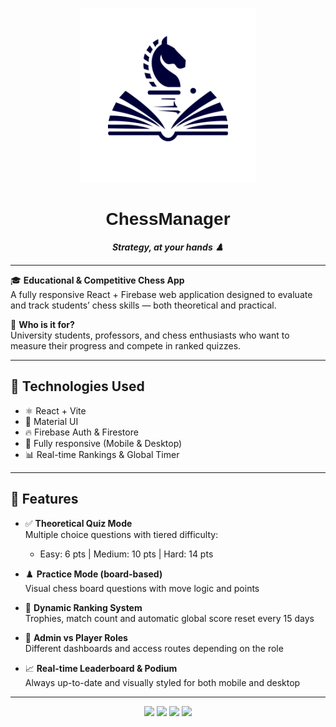 <p align="center">
  <img src="https://raw.githubusercontent.com/SergioRP18/LOGO-ChessManager/292e0a3706584a97eb345581acc70143b82f7f92/logo-readme-sintexto.svg" alt="ChessManager Logo" width="280" />
</p>

<h1 align="center" style="font-family:'Archivo', sans-serif;">
  <strong>ChessManager</strong>
</h1>

<p align="center">
  <em><strong>Strategy, at your hands ♟️</strong></em>
</p>

---

🎓 **Educational & Competitive Chess App**  
A fully responsive React + Firebase web application designed to evaluate and track students’ chess skills — both theoretical and practical.

💼 **Who is it for?**  
University students, professors, and chess enthusiasts who want to measure their progress and compete in ranked quizzes.

---

## 🔧 Technologies Used

- ⚛️ React + Vite  
- 🎨 Material UI  
- 🔥 Firebase Auth & Firestore  
- 📱 Fully responsive (Mobile & Desktop)  
- 📊 Real-time Rankings & Global Timer  

---

## 🧠 Features

- ✅ **Theoretical Quiz Mode**  
  Multiple choice questions with tiered difficulty:
  - Easy: 6 pts | Medium: 10 pts | Hard: 14 pts

- ♟️ **Practice Mode (board-based)**  
  Visual chess board questions with move logic and points

- 🏅 **Dynamic Ranking System**  
  Trophies, match count and automatic global score reset every 15 days

- 👥 **Admin vs Player Roles**  
  Different dashboards and access routes depending on the role

- 📈 **Real-time Leaderboard & Podium**  
  Always up-to-date and visually styled for both mobile and desktop

---

<p align="center">
  <img src="https://img.shields.io/badge/React-v18-blue?logo=react" />
  <img src="https://img.shields.io/badge/Firebase-Auth%20%26%20DB-orange?logo=firebase" />
  <img src="https://img.shields.io/badge/Material--UI-Styled%20Components-007FFF?logo=mui" />
  <img src="https://img.shields.io/badge/Responsive--Ready-Mobile%20%2F%20Desktop-green" />
</p>

